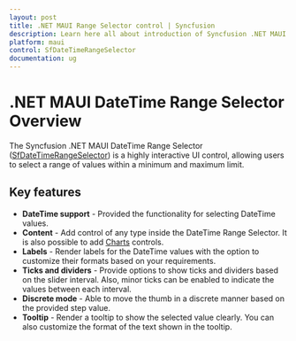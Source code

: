 ```yaml
---
layout: post
title: .NET MAUI Range Selector control | Syncfusion
description: Learn here all about introduction of Syncfusion .NET MAUI Range Selector (SfDateTimeRangeSelector) control with key features and more.
platform: maui
control: SfDateTimeRangeSelector
documentation: ug
---
```


# .NET MAUI DateTime Range Selector Overview

The Syncfusion .NET MAUI DateTime Range Selector ([SfDateTimeRangeSelector](https://www.syncfusion.com/maui-controls/maui-range-selector)) is a highly interactive UI control, allowing users to select a range of values within a minimum and maximum limit.

## Key features

* **DateTime support** - Provided the functionality for selecting DateTime values.
* **Content** - Add control of any type inside the DateTime Range Selector. It is also possible to add [Charts](https://www.syncfusion.com/maui-controls/maui-cartesian-charts) controls.
* **Labels** - Render labels for the DateTime values with the option to customize their formats based on your requirements.
* **Ticks and dividers** - Provide options to show ticks and dividers based on the slider interval. Also, minor ticks can be enabled to indicate the values between each interval.
* **Discrete mode** - Able to move the thumb in a discrete manner based on the provided step value.
* **Tooltip** - Render a tooltip to show the selected value clearly. You can also customize the format of the text shown in the tooltip.

